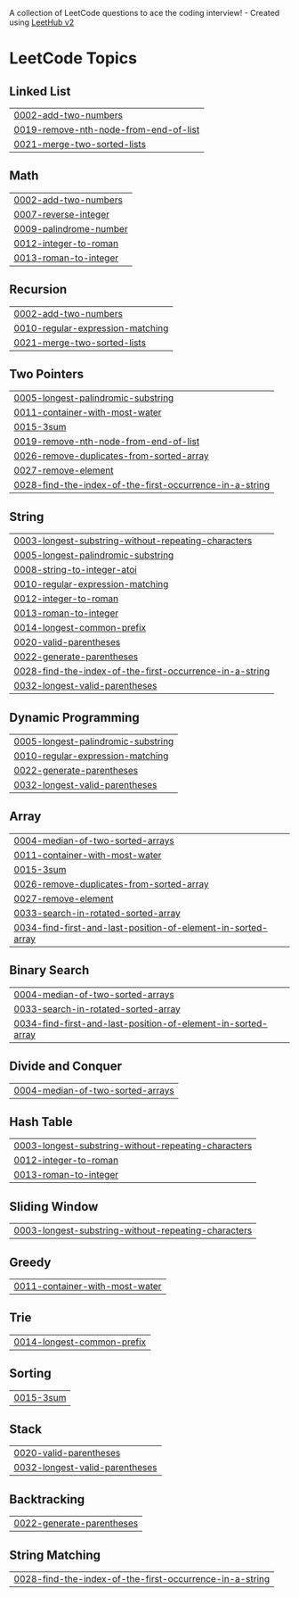 A collection of LeetCode questions to ace the coding interview! - Created using [LeetHub v2](https://github.com/arunbhardwaj/LeetHub-2.0)
<!---LeetCode Topics Start-->
# LeetCode Topics
## Linked List
|  |
| ------- |
| [0002-add-two-numbers](https://github.com/jovitaand/Leetcode-Solutions/tree/master/0002-add-two-numbers) |
| [0019-remove-nth-node-from-end-of-list](https://github.com/jovitaand/Leetcode-Solutions/tree/master/0019-remove-nth-node-from-end-of-list) |
| [0021-merge-two-sorted-lists](https://github.com/jovitaand/Leetcode-Solutions/tree/master/0021-merge-two-sorted-lists) |
## Math
|  |
| ------- |
| [0002-add-two-numbers](https://github.com/jovitaand/Leetcode-Solutions/tree/master/0002-add-two-numbers) |
| [0007-reverse-integer](https://github.com/jovitaand/Leetcode-Solutions/tree/master/0007-reverse-integer) |
| [0009-palindrome-number](https://github.com/jovitaand/Leetcode-Solutions/tree/master/0009-palindrome-number) |
| [0012-integer-to-roman](https://github.com/jovitaand/Leetcode-Solutions/tree/master/0012-integer-to-roman) |
| [0013-roman-to-integer](https://github.com/jovitaand/Leetcode-Solutions/tree/master/0013-roman-to-integer) |
## Recursion
|  |
| ------- |
| [0002-add-two-numbers](https://github.com/jovitaand/Leetcode-Solutions/tree/master/0002-add-two-numbers) |
| [0010-regular-expression-matching](https://github.com/jovitaand/Leetcode-Solutions/tree/master/0010-regular-expression-matching) |
| [0021-merge-two-sorted-lists](https://github.com/jovitaand/Leetcode-Solutions/tree/master/0021-merge-two-sorted-lists) |
## Two Pointers
|  |
| ------- |
| [0005-longest-palindromic-substring](https://github.com/jovitaand/Leetcode-Solutions/tree/master/0005-longest-palindromic-substring) |
| [0011-container-with-most-water](https://github.com/jovitaand/Leetcode-Solutions/tree/master/0011-container-with-most-water) |
| [0015-3sum](https://github.com/jovitaand/Leetcode-Solutions/tree/master/0015-3sum) |
| [0019-remove-nth-node-from-end-of-list](https://github.com/jovitaand/Leetcode-Solutions/tree/master/0019-remove-nth-node-from-end-of-list) |
| [0026-remove-duplicates-from-sorted-array](https://github.com/jovitaand/Leetcode-Solutions/tree/master/0026-remove-duplicates-from-sorted-array) |
| [0027-remove-element](https://github.com/jovitaand/Leetcode-Solutions/tree/master/0027-remove-element) |
| [0028-find-the-index-of-the-first-occurrence-in-a-string](https://github.com/jovitaand/Leetcode-Solutions/tree/master/0028-find-the-index-of-the-first-occurrence-in-a-string) |
## String
|  |
| ------- |
| [0003-longest-substring-without-repeating-characters](https://github.com/jovitaand/Leetcode-Solutions/tree/master/0003-longest-substring-without-repeating-characters) |
| [0005-longest-palindromic-substring](https://github.com/jovitaand/Leetcode-Solutions/tree/master/0005-longest-palindromic-substring) |
| [0008-string-to-integer-atoi](https://github.com/jovitaand/Leetcode-Solutions/tree/master/0008-string-to-integer-atoi) |
| [0010-regular-expression-matching](https://github.com/jovitaand/Leetcode-Solutions/tree/master/0010-regular-expression-matching) |
| [0012-integer-to-roman](https://github.com/jovitaand/Leetcode-Solutions/tree/master/0012-integer-to-roman) |
| [0013-roman-to-integer](https://github.com/jovitaand/Leetcode-Solutions/tree/master/0013-roman-to-integer) |
| [0014-longest-common-prefix](https://github.com/jovitaand/Leetcode-Solutions/tree/master/0014-longest-common-prefix) |
| [0020-valid-parentheses](https://github.com/jovitaand/Leetcode-Solutions/tree/master/0020-valid-parentheses) |
| [0022-generate-parentheses](https://github.com/jovitaand/Leetcode-Solutions/tree/master/0022-generate-parentheses) |
| [0028-find-the-index-of-the-first-occurrence-in-a-string](https://github.com/jovitaand/Leetcode-Solutions/tree/master/0028-find-the-index-of-the-first-occurrence-in-a-string) |
| [0032-longest-valid-parentheses](https://github.com/jovitaand/Leetcode-Solutions/tree/master/0032-longest-valid-parentheses) |
## Dynamic Programming
|  |
| ------- |
| [0005-longest-palindromic-substring](https://github.com/jovitaand/Leetcode-Solutions/tree/master/0005-longest-palindromic-substring) |
| [0010-regular-expression-matching](https://github.com/jovitaand/Leetcode-Solutions/tree/master/0010-regular-expression-matching) |
| [0022-generate-parentheses](https://github.com/jovitaand/Leetcode-Solutions/tree/master/0022-generate-parentheses) |
| [0032-longest-valid-parentheses](https://github.com/jovitaand/Leetcode-Solutions/tree/master/0032-longest-valid-parentheses) |
## Array
|  |
| ------- |
| [0004-median-of-two-sorted-arrays](https://github.com/jovitaand/Leetcode-Solutions/tree/master/0004-median-of-two-sorted-arrays) |
| [0011-container-with-most-water](https://github.com/jovitaand/Leetcode-Solutions/tree/master/0011-container-with-most-water) |
| [0015-3sum](https://github.com/jovitaand/Leetcode-Solutions/tree/master/0015-3sum) |
| [0026-remove-duplicates-from-sorted-array](https://github.com/jovitaand/Leetcode-Solutions/tree/master/0026-remove-duplicates-from-sorted-array) |
| [0027-remove-element](https://github.com/jovitaand/Leetcode-Solutions/tree/master/0027-remove-element) |
| [0033-search-in-rotated-sorted-array](https://github.com/jovitaand/Leetcode-Solutions/tree/master/0033-search-in-rotated-sorted-array) |
| [0034-find-first-and-last-position-of-element-in-sorted-array](https://github.com/jovitaand/Leetcode-Solutions/tree/master/0034-find-first-and-last-position-of-element-in-sorted-array) |
## Binary Search
|  |
| ------- |
| [0004-median-of-two-sorted-arrays](https://github.com/jovitaand/Leetcode-Solutions/tree/master/0004-median-of-two-sorted-arrays) |
| [0033-search-in-rotated-sorted-array](https://github.com/jovitaand/Leetcode-Solutions/tree/master/0033-search-in-rotated-sorted-array) |
| [0034-find-first-and-last-position-of-element-in-sorted-array](https://github.com/jovitaand/Leetcode-Solutions/tree/master/0034-find-first-and-last-position-of-element-in-sorted-array) |
## Divide and Conquer
|  |
| ------- |
| [0004-median-of-two-sorted-arrays](https://github.com/jovitaand/Leetcode-Solutions/tree/master/0004-median-of-two-sorted-arrays) |
## Hash Table
|  |
| ------- |
| [0003-longest-substring-without-repeating-characters](https://github.com/jovitaand/Leetcode-Solutions/tree/master/0003-longest-substring-without-repeating-characters) |
| [0012-integer-to-roman](https://github.com/jovitaand/Leetcode-Solutions/tree/master/0012-integer-to-roman) |
| [0013-roman-to-integer](https://github.com/jovitaand/Leetcode-Solutions/tree/master/0013-roman-to-integer) |
## Sliding Window
|  |
| ------- |
| [0003-longest-substring-without-repeating-characters](https://github.com/jovitaand/Leetcode-Solutions/tree/master/0003-longest-substring-without-repeating-characters) |
## Greedy
|  |
| ------- |
| [0011-container-with-most-water](https://github.com/jovitaand/Leetcode-Solutions/tree/master/0011-container-with-most-water) |
## Trie
|  |
| ------- |
| [0014-longest-common-prefix](https://github.com/jovitaand/Leetcode-Solutions/tree/master/0014-longest-common-prefix) |
## Sorting
|  |
| ------- |
| [0015-3sum](https://github.com/jovitaand/Leetcode-Solutions/tree/master/0015-3sum) |
## Stack
|  |
| ------- |
| [0020-valid-parentheses](https://github.com/jovitaand/Leetcode-Solutions/tree/master/0020-valid-parentheses) |
| [0032-longest-valid-parentheses](https://github.com/jovitaand/Leetcode-Solutions/tree/master/0032-longest-valid-parentheses) |
## Backtracking
|  |
| ------- |
| [0022-generate-parentheses](https://github.com/jovitaand/Leetcode-Solutions/tree/master/0022-generate-parentheses) |
## String Matching
|  |
| ------- |
| [0028-find-the-index-of-the-first-occurrence-in-a-string](https://github.com/jovitaand/Leetcode-Solutions/tree/master/0028-find-the-index-of-the-first-occurrence-in-a-string) |
<!---LeetCode Topics End-->